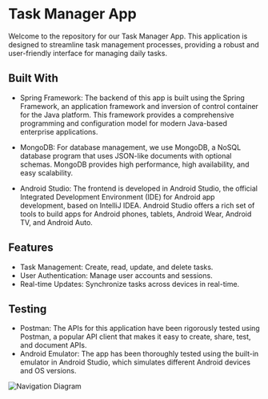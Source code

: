 # Task Manager App

Welcome to the repository for our Task Manager App. This application is designed to streamline task management processes, providing a robust and user-friendly interface for managing daily tasks.

## Built With

- Spring Framework: The backend of this app is built using the Spring Framework, an application framework and inversion of control container for the Java platform. This framework provides a comprehensive programming and configuration model for modern Java-based enterprise applications.

- MongoDB: For database management, we use MongoDB, a NoSQL database program that uses JSON-like documents with optional schemas. MongoDB provides high performance, high availability, and easy scalability.

- Android Studio: The frontend is developed in Android Studio, the official Integrated Development Environment (IDE) for Android app development, based on IntelliJ IDEA. Android Studio offers a rich set of tools to build apps for Android phones, tablets, Android Wear, Android TV, and Android Auto.

## Features

- Task Management: Create, read, update, and delete tasks.
- User Authentication: Manage user accounts and sessions.
- Real-time Updates: Synchronize tasks across devices in real-time.

## Testing

- Postman: The APIs for this application have been rigorously tested using Postman, a popular API client that makes it easy to create, share, test, and document APIs.
- Android Emulator: The app has been thoroughly tested using the built-in emulator in Android Studio, which simulates different Android devices and OS versions.


![Navigation Diagram](https://github.com/Hamzaaw/TaskManager-App/assets/137000351/4dcaa574-1def-4a04-bc8f-2a6b1ef2549b)
